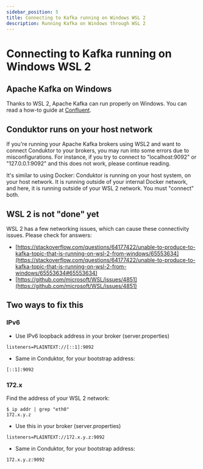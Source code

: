 ```yaml
---
sidebar_position: 5
title: Connecting to Kafka running on Windows WSL 2
description: Running Kafka on Windows through WSL 2
---
```


# Connecting to Kafka running on Windows WSL 2

## Apache Kafka on Windows

Thanks to WSL 2, Apache Kafka can run properly on Windows. You can read a how-to guide at [Confluent](https://www.confluent.io/blog/set-up-and-run-kafka-on-windows-linux-wsl-2/#start-kafka-cluster).

## Conduktor runs on your host network

If you're running your Apache Kafka brokers using WSL2 and want to connect Conduktor to your brokers, you may run into some errors due to misconfigurations. For instance, if you try to connect to "localhost:9092" or "127.0.0.1:9092" and this does not work, please continue reading.

It's similar to using Docker: Conduktor is running on your host system, on your host network. It is running outside of your internal Docker network, and here, it is running outside of your WSL 2 network. You must "connect" both.

## WSL 2 is not "done" yet

WSL 2 has a few networking issues, which can cause these connectivity issues. Please check for answers:

- [https://stackoverflow.com/questions/64177422/unable-to-produce-to-kafka-topic-that-is-running-on-wsl-2-from-windows/65553634](https://stackoverflow.com/questions/64177422/unable-to-produce-to-kafka-topic-that-is-running-on-wsl-2-from-windows/65553634#65553634)
- [https://github.com/microsoft/WSL/issues/4851](https://github.com/microsoft/WSL/issues/4851)

## Two ways to fix this

### IPv6

- Use IPv6 loopback address in your broker \(server.properties\)

```text
listeners=PLAINTEXT://[::1]:9092
```

- Same in Conduktor, for your bootstrap address:

```text
[::1]:9092
```

### 172.x

Find the address of your WSL 2 network:

```text
$ ip addr | grep "eth0"
172.x.y.z
```

- Use this in your broker \(server.properties\)

```text
listeners=PLAINTEXT://172.x.y.z:9092
```

- Same in Conduktor, for your bootstrap address:

```text
172.x.y.z:9092
```

